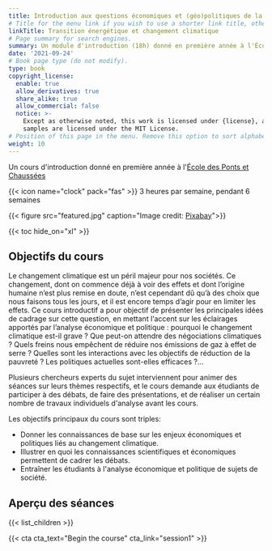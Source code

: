 ```yaml
---
title: Introduction aux questions économiques et (géo)politiques de la transition énergétique et du changement climatique 
# Title for the menu link if you wish to use a shorter link title, otherwise remove this option.
linkTitle: Transition énergétique et changement climatique
# Page summary for search engines.
summary: Un module d'introduction (18h) donné en première année à l'École des Ponts et Chaussées.
date: '2021-09-24'
# Book page type (do not modify).
type: book
copyright_license:
  enable: true
  allow_derivatives: true
  share_alike: true
  allow_commercial: false
  notice: >-
    Except as otherwise noted, this work is licensed under {license}, and code
    samples are licensed under the MIT License.
# Position of this page in the menu. Remove this option to sort alphabetically.
weight: 10
---
```



Un cours d'introduction donné en première année à l'[École des Ponts et Chaussées](http://www.ecoledesponts.f)

{{< icon name="clock" pack="fas" >}} 3 heures par semaine, pendant 6 semaines

{{< figure src="featured.jpg" caption="Image credit: [Pixabay](https://pixabay.com/fr/photos/centrale-%c3%a9lectrique-6698838/)">}}

{{< toc hide_on="xl" >}}



## Objectifs du cours

Le changement climatique est un péril majeur pour nos sociétés. Ce changement, dont on commence déjà à voir des effets et dont l’origine humaine n’est plus remise en doute, n’est cependant dû qu’à des choix que nous faisons tous les jours, et il est encore temps d’agir pour en limiter les effets. 
Ce cours introductif a pour objectif de présenter les principales idées de cadrage sur cette question, en mettant l‘accent sur les éclairages apportés par l’analyse économique et politique : pourquoi le changement climatique est-il grave ? Que peut-on attendre des négociations climatiques ? Quels freins nous empêchent de réduire nos émissions de gaz à effet de serre ? Quelles sont les interactions avec les objectifs de réduction de la pauvreté ? Les politiques actuelles sont-elles efficaces ?…

Plusieurs chercheurs experts du sujet interviennent pour animer des séances sur leurs thèmes respectifs, et le cours demande aux étudiants de participer à des débats, de faire des présentations, et de réaliser un certain nombre de travaux individuels d'analyse avant les cours. 

Les objectifs principaux du cours sont triples:
- Donner les connaissances de base sur les enjeux économiques et politiques liés au changement climatique.
- Illustrer en quoi les connaissances scientifiques et économiques permettent de cadrer les débats.
- Entraîner les étudiants à l'analyse économique et politique de sujets de société.


## Aperçu des séances

{{< list_children >}}


{{< cta cta_text="Begin the course" cta_link="session1" >}}

